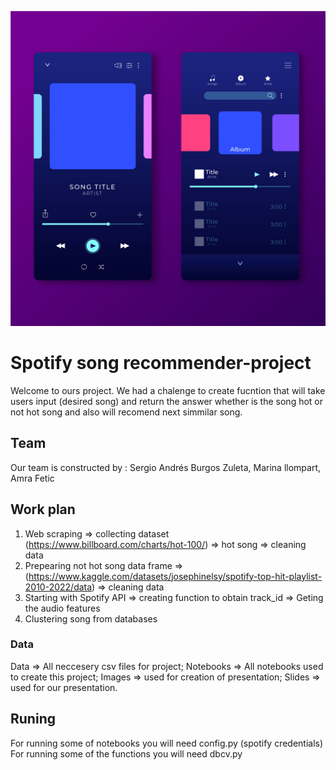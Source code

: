 
![Spotify](Images/spoty.jpg)
# Spotify song recommender-project
Welcome to ours project.
 We had a chalenge to create fucntion that will take users input (desired song) and return the answer whether is the song hot or not hot song and  also will recomend next simmilar song. 



## Team 
  Our team is constructed by :
      Sergio Andrés Burgos Zuleta,
      Marina llompart,
      Amra Fetic 
 



## Work plan 
 1. Web scraping 	=> collecting dataset (https://www.billboard.com/charts/hot-100/) 	=> hot song 	=> cleaning data
 2. Prepearing not hot song data frame 	=>	(https://www.kaggle.com/datasets/josephinelsy/spotify-top-hit-playlist-2010-2022/data) 	=> 	cleaning data
 3. Starting with Spotify API 	=> 	creating function to obtain track_id 	=> 	Geting the audio features 
 4. Clustering song from databases


### Data
 Data 		=> All neccesery csv files for project;
 Notebooks 	=> All notebooks used to create this project;
 Images 	=> used for creation of presentation;
 Slides  	=> used for our presentation.


## Runing
  For running some of notebooks you will need config.py (spotify credentials)
  For running some of the functions you will need dbcv.py